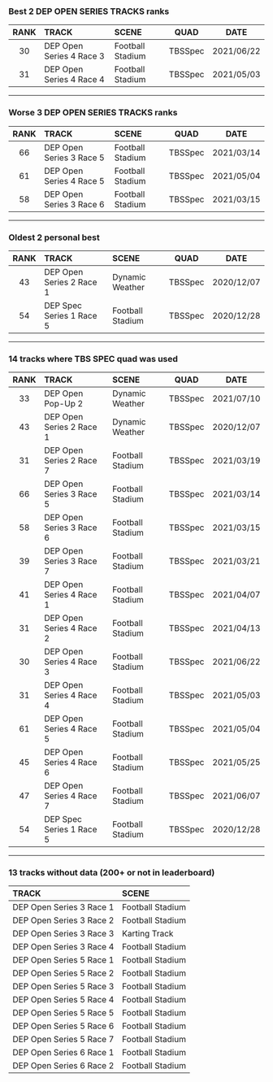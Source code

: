 ### Best 2 DEP OPEN SERIES TRACKS ranks
|RANK|TRACK|SCENE|QUAD|DATE|
|:---:|:---|:---|:---:|:---:|
|30|DEP Open Series 4 Race 3|Football Stadium|TBSSpec|2021/06/22|
|31|DEP Open Series 4 Race 4|Football Stadium|TBSSpec|2021/05/03|
---
### Worse 3 DEP OPEN SERIES TRACKS ranks
|RANK|TRACK|SCENE|QUAD|DATE|
|:---:|:---|:---|:---:|:---:|
|66|DEP Open Series 3 Race 5|Football Stadium|TBSSpec|2021/03/14|
|61|DEP Open Series 4 Race 5|Football Stadium|TBSSpec|2021/05/04|
|58|DEP Open Series 3 Race 6|Football Stadium|TBSSpec|2021/03/15|
---
### Oldest 2 personal best
|RANK|TRACK|SCENE|QUAD|DATE|
|:---:|:---|:---|:---:|:---:|
|43|DEP Open Series 2 Race 1|Dynamic Weather|TBSSpec|2020/12/07|
|54|DEP Spec Series 1 Race 5|Football Stadium|TBSSpec|2020/12/28|
---
### 14 tracks where TBS SPEC quad was used
|RANK|TRACK|SCENE|QUAD|DATE|
|:---:|:---|:---|:---:|:---:|
|33|DEP Open Pop-Up 2|Dynamic Weather|TBSSpec|2021/07/10|
|43|DEP Open Series 2 Race 1|Dynamic Weather|TBSSpec|2020/12/07|
|31|DEP Open Series 2 Race 7|Football Stadium|TBSSpec|2021/03/19|
|66|DEP Open Series 3 Race 5|Football Stadium|TBSSpec|2021/03/14|
|58|DEP Open Series 3 Race 6|Football Stadium|TBSSpec|2021/03/15|
|39|DEP Open Series 3 Race 7|Football Stadium|TBSSpec|2021/03/21|
|41|DEP Open Series 4 Race 1|Football Stadium|TBSSpec|2021/04/07|
|31|DEP Open Series 4 Race 2|Football Stadium|TBSSpec|2021/04/13|
|30|DEP Open Series 4 Race 3|Football Stadium|TBSSpec|2021/06/22|
|31|DEP Open Series 4 Race 4|Football Stadium|TBSSpec|2021/05/03|
|61|DEP Open Series 4 Race 5|Football Stadium|TBSSpec|2021/05/04|
|45|DEP Open Series 4 Race 6|Football Stadium|TBSSpec|2021/05/25|
|47|DEP Open Series 4 Race 7|Football Stadium|TBSSpec|2021/06/07|
|54|DEP Spec Series 1 Race 5|Football Stadium|TBSSpec|2020/12/28|
---
### 13 tracks without data (200+ or not in leaderboard)
|TRACK|SCENE|
|:---|:---|
|DEP Open Series 3 Race 1|Football Stadium|
|DEP Open Series 3 Race 2|Football Stadium|
|DEP Open Series 3 Race 3|Karting Track|
|DEP Open Series 3 Race 4|Football Stadium|
|DEP Open Series 5 Race 1|Football Stadium|
|DEP Open Series 5 Race 2|Football Stadium|
|DEP Open Series 5 Race 3|Football Stadium|
|DEP Open Series 5 Race 4|Football Stadium|
|DEP Open Series 5 Race 5|Football Stadium|
|DEP Open Series 5 Race 6|Football Stadium|
|DEP Open Series 5 Race 7|Football Stadium|
|DEP Open Series 6 Race 1|Football Stadium|
|DEP Open Series 6 Race 2|Football Stadium|

